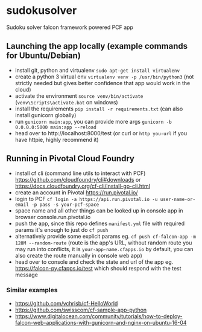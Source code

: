 # sudokusolver
Sudoku solver falcon framework powered PCF app

## Launching the app locally (example commands for Ubuntu/Debian)
* install git, python and virtualenv `sudo apt-get install virtualenv`
* create a python 3 virtual env `virtualenv venv -p /usr/bin/python3` (not strictly needed but gives better confidence that app would work in the cloud)
* activate the environment `source venv/bin/activate` (`venv\Scripts\activate.bat` on windows)
* install the requirements `pip install -r requirements.txt` (can also install gunicorn globally)
* run `gunicorn main:app`, you can provide more args `gunicorn -b 0.0.0.0:5000 main:app --reload`
* head over to http://localhost:8000/test (or curl or `http you-url` if you have httpie, highly recommend it)

## Running in Pivotal Cloud Foundry
* install cf cli (command line utils to interact with PCF) https://github.com/cloudfoundry/cli#downloads or https://docs.cloudfoundry.org/cf-cli/install-go-cli.html
* create an account in Pivotal https://run.pivotal.io/
* login to PCF `cf login -a https://api.run.pivotal.io -u user-name-or-email -p pass -s your-pcf-space`
* space name and all other things can be looked up in console app in browser console.run.pivotal.io 
* push the app, since this repo defines `manifest.yml` file with required params it's enough to just do `cf push`
* alternatively provide some explicit params eg. `cf push cf-falcon-app -m 128M --random-route` (route is the app's URL, without random route you may run into conflicts, it is `your-app-name.cfapps.io` by default, you can also create the route manually in console web app)
* head over to console and check the state and url of the app eg. https://falcon-py.cfapps.io/test which should respond with the test message 

### Similar examples
* https://github.com/vchrisb/cf-HelloWorld
* https://github.com/swisscom/cf-sample-app-python
* https://www.digitalocean.com/community/tutorials/how-to-deploy-falcon-web-applications-with-gunicorn-and-nginx-on-ubuntu-16-04
